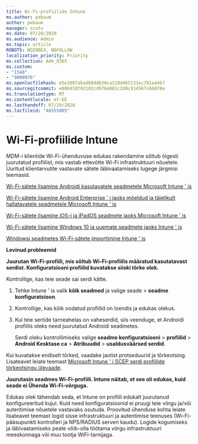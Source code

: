 ```yaml
---
title: Wi-Fi-profiilide Intune
ms.author: pebaum
author: pebaum
manager: scotv
ms.date: 07/28/2020
ms.audience: Admin
ms.topic: article
ROBOTS: NOINDEX, NOFOLLOW
localization_priority: Priority
ms.collection: Adm_O365
ms.custom:
- "1548"
- "9000076"
ms.openlocfilehash: e5e1007abadb8ddb30ca110d465131ec791e44b7
ms.sourcegitcommit: e90b918f02102cd9764881c2d8c914567c6b070e
ms.translationtype: MT
ms.contentlocale: et-EE
ms.lasthandoff: 07/29/2020
ms.locfileid: "46555005"
---
```

# <a name="intune-wi-fi-profiles"></a>Wi-Fi-profiilide Intune

MDM-i klientide Wi-Fi-ühenduvuse edukas rakendamine sõltub õigesti juurutatud profiilist, mis vastab ettevõtte Wi-Fi infrastruktuuri nõuetele. Uuritud klientarvutite vastavate sätete läbivaatamiseks lugege järgmisi teemasid. 

[Wi-Fi-sätete lisamine Androidi kasutavatele seadmetele Microsoft Intune ' is](https://docs.microsoft.com/intune/wi-fi-settings-android)

[Wi-Fi-sätete lisamine Android Enterprise ' i jaoks mõeldud ja täielikult hallatavatele seadmetele Microsoft Intune ' is](https://docs.microsoft.com/intune/wi-fi-settings-android-enterprise)

[Wi-Fi-sätete lisamine iOS-i ja iPadOS seadmete jaoks Microsoft Intune ' is](https://docs.microsoft.com/intune/wi-fi-settings-ios)

[Wi-Fi-sätete lisamine Windows 10 ja uuemate seadmete jaoks Intune ' is](https://docs.microsoft.com/intune/wi-fi-settings-windows)

[Windowsi seadmetes Wi-Fi-sätete importimine Intune ' is](https://docs.microsoft.com/intune/wi-fi-settings-import-windows-8-1)

**Levinud probleemid**

**Juurutan Wi-Fi-profiili, mis sõltub Wi-Fi-profiilis määratud kasutatavast serdist. Konfiguratsiooni profiilid kuvatakse siiski tõrke olek.**

Kontrollige, kas teie seade sai serdi kätte.

1. Tehke Intune ' is valik **kõik seadmed** ja valige seade > **seadme konfiguratsioon**.

2. Kontrollige, kas kõik oodatud profiilid on loendis ja edukas olekus.

3. Kui teie sertide tarneahelas on vaheserdid, siis veenduge, et Androidi profiilis oleks need juurutatud Androidi seadmetes.

    Serdi oleku kontrollimiseks valige **seadme konfiguratsiooni**  >  **profiilid**  >  **Android Kesktase ca**  >  **Atribuudid**  >  **usaldusväärsed serdid**.

Kui kuvatakse endiselt tõrked, vaadake jaotist protseduurid ja tõrkeotsing. Lisateavet leiate teemast [Microsoft Intune ' i SCEP serdi profiilide tõrkeotsingu ülevaade](https://support.microsoft.com/help/4457481/troubleshooting-scep-certificate-profile-deployment-in-intune).

**Juurutasin seadmes Wi-Fi-profiili. Intune näitab, et see oli edukas, kuid seade ei Ühenda Wi-Fi-võrguga.**

Edukas olek tähendab seda, et Intune on profiili edukalt juurutanud konfigureeritud kujul. Kuid need konfiguratsioonid ei pruugi teie võrgu ja/või autentimise nõuetele vastavaks osutuda. Proovitud ühenduse kohta leiate lisateavet teemast logid sisse infrastruktuuri ja autentimise teenuses (Wi-Fi-pääsupunkti kontrolleri ja NPS/RADIUS serveri kaudu). Logide kogumiseks ja läbivaatamiseks peate võib-olla töötama võrgu infrastruktuuri meeskonnaga või muu tootja WiFi-tarnijaga.